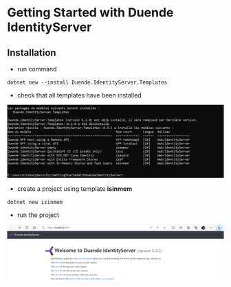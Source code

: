 # Getting Started with Duende IdentityServer


## Installation

- run command
```
dotnet new --install Duende.IdentityServer.Templates
```

- check that all templates have been installed
<img src="/pictures/templates.png" title="templates"  width="900">

- create a project using template **isinmem**
```
dotnet new isinmem
```

- run the project
<img src="/pictures/templates2.png" title="templates"  width="900">

